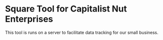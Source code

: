# Square Tool for Capitalist Nut Enterprises

This tool is runs on a server to facilitate data tracking for our small business.
